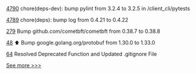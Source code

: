 
[4790](https://github.com/hyperledger/iroha/pull/4790) chore(deps-dev): bump pylint from 3.2.4 to 3.2.5 in /client_cli/pytests

[4789](https://github.com/hyperledger/iroha/pull/4789) chore(deps): bump log from 0.4.21 to 0.4.22

[279](https://github.com/hyperledger-labs/yui-ibc-solidity/pull/279) Bump github.com/cometbft/cometbft from 0.38.7 to 0.38.8

[48](https://github.com/hyperledger-labs/cc-tools/pull/48) ⬆️ Bump google.golang.org/protobuf from 1.30.0 to 1.33.0

[64](https://github.com/hyperledger-labs/cc-tools-demo/pull/64) Resolved Deprecated Function and Updated .gitignore File


[See more >>>](https://start-here.hyperledger.org/pull-requests)
